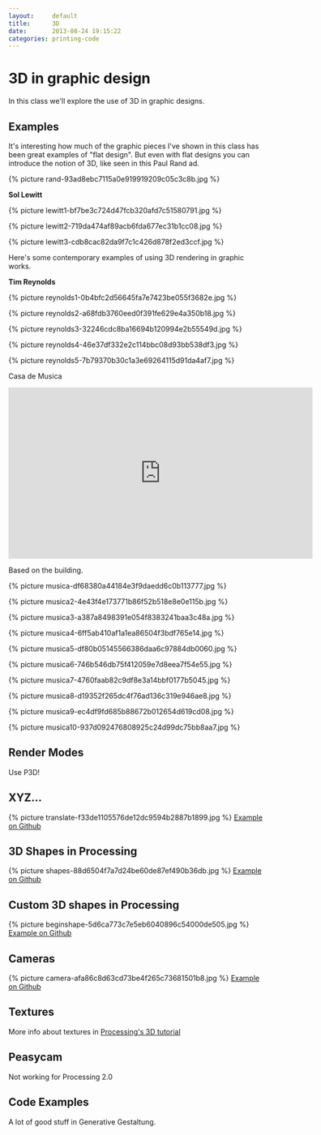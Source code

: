 ```yaml
---
layout:     default
title:      3D
date:       2013-08-24 19:15:22
categories: printing-code
---
```


3D in graphic design
====================

In this class we'll explore the use of 3D in graphic designs.

Examples
--------

It's interesting how much of the graphic pieces I've shown in this class has been great examples of "flat design". But even with flat designs you can introduce the notion of 3D, like seen in this Paul Rand ad.

{% picture rand-93ad8ebc7115a0e919919209c05c3c8b.jpg %}

**Sol Lewitt**

{% picture lewitt1-bf7be3c724d47fcb320afd7c51580791.jpg %}

{% picture lewitt2-719da474af89acb6fda677ec31b1cc08.jpg %}

{% picture lewitt3-cdb8cac82da9f7c1c426d878f2ed3ccf.jpg %}

Here's some contemporary examples of using 3D rendering in graphic works. 

**Tim Reynolds**

{% picture reynolds1-0b4bfc2d56645fa7e7423be055f3682e.jpg %}

{% picture reynolds2-a68fdb3760eed0f391fe629e4a350b18.jpg %}

{% picture reynolds3-32246cdc8ba16694b120994e2b55549d.jpg %}

{% picture reynolds4-46e37df332e2c114bbc08d93bb538df3.jpg %}

{% picture reynolds5-7b79370b30c1a3e69264115d91da4af7.jpg %}

Casa de Musica

<iframe width="600" height="338" src="http://www.youtube.com/embed/URmKSyKAK5w" frameborder="0" > 
</iframe>

Based on the building.

{% picture musica-df68380a44184e3f9daedd6c0b113777.jpg %}

{% picture musica2-4e43f4e173771b86f52b518e8e0e115b.jpg %}

{% picture musica3-a387a8498391e054f8383241baa3c48a.jpg %}

{% picture musica4-6ff5ab410af1a1ea86504f3bdf765e14.jpg %}

{% picture musica5-df80b05145566386daa6c97884db0060.jpg %}

{% picture musica6-746b546db75f412059e7d8eea7f54e55.jpg %}

{% picture musica7-4760faab82c9df8e3a14bbf0177b5045.jpg %}

{% picture musica8-d19352f265dc4f76ad136c319e946ae8.jpg %}

{% picture musica9-ec4df9fd685b88672b012654d619cd08.jpg %}

{% picture musica10-937d092476808925c24d99dc75bb8aa7.jpg %}


Render Modes
------------

Use P3D!

XYZ...
------

{% picture translate-f33de1105576de12dc9594b2887b1899.jpg %}
[Example on Github](https://github.com/runemadsen/printing-code/tree/master/3D/translate)


3D Shapes in Processing
-----------------------

{% picture shapes-88d6504f7a7d24be60de87ef490b36db.jpg %}
[Example on Github](https://github.com/runemadsen/printing-code/tree/master/3D/shapes)


Custom 3D shapes in Processing
------------------------------

{% picture beginshape-5d6ca773c7e5eb6040896c54000de505.jpg %}
[Example on Github](https://github.com/runemadsen/printing-code/tree/master/3D/beginshape)


Cameras
-------

{% picture camera-afa86c8d63cd73be4f265c73681501b8.jpg %}
[Example on Github](https://github.com/runemadsen/printing-code/tree/master/3D/camera)


Textures
--------

More info about textures in [Processing's 3D tutorial](http://processing.org/learning/p3d/)

Peasycam
---------

Not working for Processing 2.0


Code Examples
-------------

A lot of good stuff in Generative Gestaltung.
